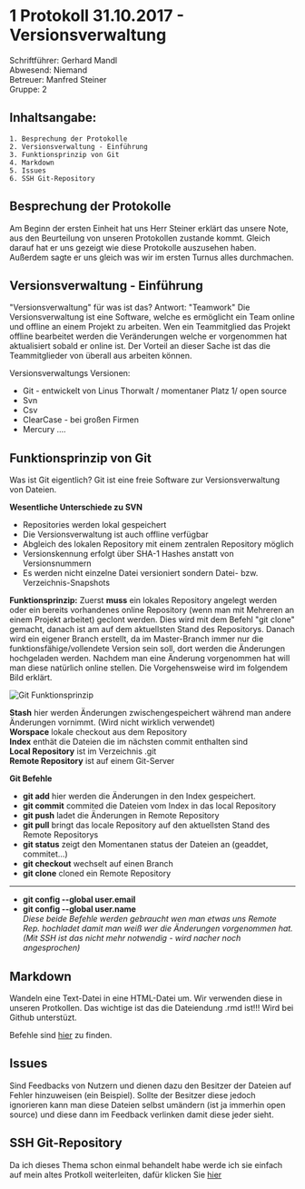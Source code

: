 # 1 Protokoll 31.10.2017 - Versionsverwaltung

Schriftführer: Gerhard Mandl  
Abwesend: Niemand  
Betreuer: Manfred Steiner  
Gruppe: 2  

## Inhaltsangabe:
    1. Besprechung der Protokolle
    2. Versionsverwaltung - Einführung  
    3. Funktionsprinzip von Git
    4. Markdown 
    5. Issues 
    6. SSH Git-Repository

## Besprechung der Protokolle
Am Beginn der ersten Einheit hat uns Herr Steiner erklärt das unsere Note, aus den Beurteilung von unseren Protokollen zustande kommt.  Gleich darauf hat er uns gezeigt wie diese Protokolle auszusehen haben.    
Außerdem sagte er uns gleich was wir im ersten Turnus alles durchmachen.  

## Versionsverwaltung - Einführung
"Versionsverwaltung" für was ist das? Antwort: "Teamwork" 
Die Versionsverwaltung ist eine Software, welche es ermöglicht ein Team online und offline an einem Projekt zu arbeiten. Wen ein Teammitglied das Projekt offline bearbeitet werden die Veränderungen welche er vorgenommen hat aktualisiert sobald er online ist. Der Vorteil an dieser Sache ist das die Teammitglieder von überall aus arbeiten können. 

Versionsverwaltungs Versionen:
* Git - entwickelt von Linus Thorwalt / momentaner Platz 1/ open source
* Svn
* Csv
* ClearCase - bei großen Firmen
* Mercury
....

## Funktionsprinzip von Git
Was ist Git eigentlich? Git ist eine freie Software zur Versionsverwaltung von Dateien.

**Wesentliche Unterschiede zu SVN**
* Repositories werden lokal gespeichert
* Die Versionsverwaltung ist auch offline verfügbar
* Abgleich des lokalen Repository mit einem zentralen Repository möglich
* Versionskennung erfolgt über SHA-1 Hashes anstatt von Versionsnummern
* Es werden nicht einzelne Datei versioniert sondern Datei- bzw. Verzeichnis-Snapshots

**Funktionsprinzip:**
Zuerst **muss** ein lokales Repository angelegt werden oder ein bereits vorhandenes online Repository (wenn man mit Mehreren an einem Projekt arbeitet) geclont werden. Dies wird mit dem Befehl "git clone" gemacht, danach ist am auf dem aktuellsten Stand des Repositorys. 
Danach wird ein eigener Branch erstellt, da im Master-Branch immer nur die funktionsfähige/vollendete Version sein soll, dort werden die  Änderungen hochgeladen werden.
Nachdem man eine Änderung vorgenommen hat will man diese natürlich online stellen. Die Vorgehensweise wird im folgendem Bild erklärt.

 ![Git Funktionsprinzip](https://github.com/HTLMechatronics/m14-la1-sx/blob/mangem13/mangem13/Git%20Funktionsprinzip.png)

**Stash** hier werden Änderungen zwischengespeichert während man andere Änderungen vornimmt. (Wird nicht wirklich verwendet)  
**Worspace** lokale checkout aus dem Repository  
**Index** enthät die Dateien die im nächsten commit enthalten sind  
**Local Repository** ist im Verzeichnis .git  
**Remote Repository** ist auf einem Git-Server  

**Git Befehle**
* **git add** hier werden die Änderungen in den Index gespeichert.
* **git commit** commited die Dateien vom Index in das local Repository
* **git push** ladet die Änderungen in Remote Repository
* **git pull** bringt das locale Repository auf den aktuellsten Stand des Remote Repositorys
* **git status** zeigt den Momentanen status der Dateien an (geaddet, commitet...)
* **git checkout** wechselt auf einen Branch
* **git clone** cloned ein Remote Repository 
--------------------------------------------
* **git config --global user.email**
* **git config --global user.name**  
*Diese beide Befehle werden gebraucht wen man etwas uns Remote Rep. hochladet damit man weiß wer die Änderungen vorgenommen hat. (Mit SSH ist das nicht mehr notwendig - wird nacher noch angesprochen)*

## Markdown 
Wandeln eine Text-Datei in eine HTML-Datei um. Wir verwenden diese in unseren Protkollen. Das wichtige ist das die Dateiendung .rmd ist!!!
Wird bei Github unterstüzt.

Befehle sind [hier](https://guides.github.com/features/mastering-markdown/) zu finden.

## Issues
Sind Feedbacks von Nutzern und dienen dazu den Besitzer der Dateien auf Fehler hinzuweisen (ein Beispiel).
Sollte der Besitzer diese jedoch ignorieren kann man diese Dateien selbst umändern (ist ja immerhin open source) und diese dann im Feedback verlinken damit diese jeder sieht.

## SSH Git-Repository
Da ich dieses Thema schon einmal behandelt habe werde ich sie einfach auf mein altes Protkoll weiterleiten, dafür klicken Sie [hier](https://github.com/HTLMechatronics/m13-la1-8/blob/magnem13-work/mangem13/REPORT_2017_03_21.md)
